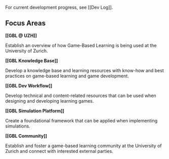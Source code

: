 For current development progress, see [[Dev Log]].

## Focus Areas
**[[GBL @ UZH]]**

Establish an overview of how Game-Based Learning is being used at the University of Zurich.

**[[GBL Knowledge Base]]**

Develop a knowledge base and learning resources with know-how and best practices on game-based learning and game development.

**[[GBL Dev Workflow]]**

Develop technical and content-related resources that can be used when designing and developing learning games.

**[[GBL Simulation Platform]]**

Create a foundational framework that can be applied when implementing simulations.

**[[GBL Community]]**

Establish and foster a game-based learning community at the University of Zurich and connect with interested external parties.

